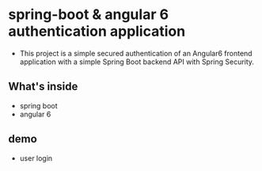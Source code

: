 # spring-boot & angular 6 authentication application
- This project is a simple secured authentication of an Angular6 frontend application with a simple Spring Boot backend API with Spring  Security.

 
## What's inside 
- spring boot
- angular 6

## demo
- user login
